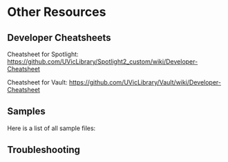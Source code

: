 # Other Resources

## Developer Cheatsheets

Cheatsheet for Spotlight: https://github.com/UVicLibrary/Spotlight2_custom/wiki/Developer-Cheatsheet

Cheatsheet for Vault: https://github.com/UVicLibrary/Vault/wiki/Developer-Cheatsheet

## Samples
Here is a list of all sample files:

## Troubleshooting
